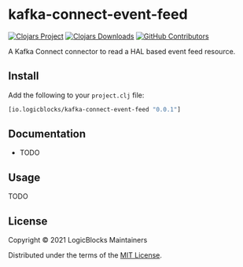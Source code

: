 # kafka-connect-event-feed

[![Clojars Project](https://img.shields.io/clojars/v/io.logicblocks/kafka-connect-event-feed.svg)](https://clojars.org/io.logicblocks/kafka-connect-event-feed)
[![Clojars Downloads](https://img.shields.io/clojars/dt/io.logicblocks/kafka-connect-event-feed.svg)](https://clojars.org/io.logicblocks/kafka-connect-event-feed)
[![GitHub Contributors](https://img.shields.io/github/contributors-anon/logicblocks/kafka-connect-event-feed.svg)](https://github.com/logicblocks/kafka-connect-event-feed/graphs/contributors)

A Kafka Connect connector to read a HAL based event feed resource.

## Install

Add the following to your `project.clj` file:

```clj
[io.logicblocks/kafka-connect-event-feed "0.0.1"]
```

## Documentation

* TODO

## Usage

TODO

## License

Copyright &copy; 2021 LogicBlocks Maintainers

Distributed under the terms of the 
[MIT License](http://opensource.org/licenses/MIT).
